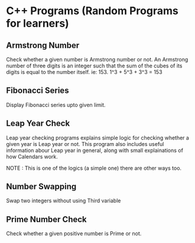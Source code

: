 # C++ Programs (Random Programs for learners)

## Armstrong Number
Check whether a given number is Armstrong number or not. 
An Armstrong number of three digits is an integer such that the sum of the cubes of its digits is equal to the number itself.
ie: 153. 
1^3 + 5^3 + 3^3 = 153

## Fibonacci Series
Display Fibonacci series upto given limit.

## Leap Year Check
Leap year checking programs explains simple logic for checking whether a given year is Leap year or not.
This program also includes useful information abour Leap year in general, along with small explainations of how Calendars work.

NOTE : This is one of the logics (a simple one) there are other ways too.

## Number Swapping
Swap two integers without using Third variable

## Prime Number Check
Check whether a given positive number is Prime or not.
